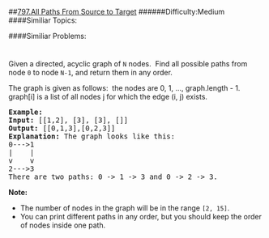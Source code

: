 ##[797.All Paths From Source to Target](https://leetcode.com/problems/all-paths-from-source-to-target/description/ "797.All Paths From Source to Target")
######Difficulty:Medium
####Similiar Topics:

####Similiar Problems:

<div class="question-description__3U1T" style="padding-top: 10px;"><div><p>Given a directed, acyclic graph of <code>N</code> nodes.&#160; Find all possible paths from node <code>0</code> to node <code>N-1</code>, and return them in any order.</p>

<p>The graph is given as follows:&#160; the nodes are 0, 1, ..., graph.length - 1.&#160; graph[i] is a list of all nodes j for which the edge (i, j) exists.</p>

<pre><strong>Example:</strong>
<strong>Input:</strong> [[1,2], [3], [3], []] 
<strong>Output:</strong> [[0,1,3],[0,2,3]] 
<strong>Explanation:</strong> The graph looks like this:
0---&gt;1
|    |
v    v
2---&gt;3
There are two paths: 0 -&gt; 1 -&gt; 3 and 0 -&gt; 2 -&gt; 3.
</pre>

<p><strong>Note:</strong></p>

<ul>
	<li>The number of nodes in the graph will be in the range <code>[2, 15]</code>.</li>
	<li>You can print different paths in any order, but you should keep the order of nodes inside one path.</li>
</ul>
</div></div><div> </div><div> </div><div> </div><div> </div><div> </div><div> </div><div> </div><div> </div><div> </div><div> </div><div> </div><div> </div><div> </div><div> </div><div> </div><div> </div><div> </div><div> </div><div> </div><div> </div><div> </div><div> </div><div> </div><div> </div><div> </div><div> </div><div> </div><div> </div><div> </div><div> </div><div> </div><div> </div><div> </div><div> </div><div> </div><div> </div><div> </div><div> </div><div> </div><div> </div><div> </div><div> </div><div> </div><div> </div><div> </div><div> </div><div> </div><div> </div><div> </div><div> </div><div> </div><div> </div><div> </div><div> </div><div> </div><div> </div><div> </div><div> </div><div> </div><div> </div><div> </div><div> </div><div> </div><div> </div><div> </div><div> </div><div> </div><div> </div><div> </div><div> </div><div> </div><div> </div><div> </div><div> </div><div> </div><div> </div><div> </div><div> </div><div> </div><div> </div><div> </div><div> </div><div> </div><div> </div><div> </div><div> </div><div> </div><div> </div><div> </div><div> </div><div> </div><div> </div><div> </div><div> </div><div> </div><div> </div><div> </div><div> </div><div> </div><div> </div><div> </div><div> </div><div> </div><div> </div><div> </div><div> </div><div> </div><div> </div><div> </div><div> </div><div> </div><div> </div>